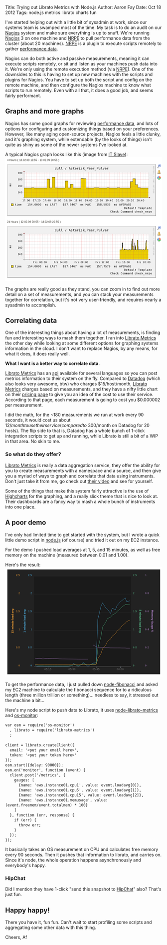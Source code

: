 Title: Trying out Librato Metrics with Node.js
Author: Aaron Fay
Date: Oct 18 2012
Tags: node.js metrics librato charts fun

I've started helping out with a little bit of sysadmin at work, since our systems
team is swamped most of the time.  My task is to do an audit on our [Nagios][] 
system and make sure everything is up to snuff.  We're running [Nagios][] 3 on 
one machine and [NRPE][] to pull performance data from the cluster (about 20 machines).  [NRPE][] is
a plugin to execute scripts remotely to gather [performance data][].

[Nagios]: http://www.nagios.org/
[NRPE]: http://exchange.nagios.org/directory/Addons/Monitoring-Agents/NRPE--2D-Nagios-Remote-Plugin-Executor/details

Nagios can do both active and passive measurements, meaning it can execute scripts
remotely, or sit and listen as your machines push data into it.  We're only using
the remote execution method (via [NRPE]).  One of the downsides to this is having
to set up new machines with the scripts and plugins for Nagios.  You have to set up
both the script and config on the remote machine, and then configure the Nagios 
machine to know what scripts to run remotely.  Even with all that, it does a good
job, and seems fairly performant.

## Graphs and more graphs
Nagios has some good graphs for reviewing [performance data][], and lots of options
for configuring and customizing things based on your preferences.  However, like
many aging open-source projects, Nagios feels a little clunky, and it's graphing 
system, while extendable (by the looks of things) isn't quite as shiny as some of
the newer systems I've looked at.

A typical Nagios graph looks like this (image from [IT Slave](http://www.it-slav.net/)):
![nagios graph](./librato-metrics-test-with-nodejs/graph.png)

[performance data]: http://nagios.sourceforge.net/docs/3_0/perfdata.html

The graphs are really good as they stand, you can zoom in to find out more detail 
on a set of measurements, and you can stack your measurements together for 
correlation, but it's not very user-friendly, and requires nearly a sysadmin to
accomplish.

## Correlating data
One of the interesting things about having a lot of measurements, is finding fun
and interesting ways to mash them together.  I ran into [Librato Metrics][] the 
other day while looking at some different options for graphing systems information
in the cloud.  I don't want to replace Nagios, by any means, for what it does, it 
does really well.

__What I want is a better way to correlate data.__

[Librato Metrics][] has an [api][] available for several languages so you can 
post metrics information to their system on the fly.  Compared to [Datadog][] 
(which also looks very awesome, btw) who charges $15/host/month, [Librato Metrics][]
charges based on measurements, and they have a nifty little chart on their
[pricing page][] to give you an idea of the cost to use their service.  According to
that page, each measurement is going to cost you $0.000002 per measurement.

I did the math, for the ~180 measurements we run at work every 90 seconds, it would
cost us about $12/month to use their service (compared to ~$300/month on Datadog 
for 20 hosts).  The flip side to that is, Datadog has a whole bunch of 1-click 
integration scripts to get up and running, while Librato is still a bit of a 
WIP in that area.  No skin to me.

[Librato Metrics]: https://metrics.librato.com/
[api]: http://dev.librato.com/v1/metrics#metrics
[Datadog]: http://www.datadoghq.com/ 
[pricing page]: https://metrics.librato.com/pricing


### So what do they offer?
[Librato Metrics][] is really a data aggregation service, they offer the ability
for you to create measurements with a namespace and a source, and then give you
a myriad of ways to graph and correlate that data using instruments.  Don't just
take it from me, go check out [their video](https://metrics.librato.com/) and see
for yourself. 

Some of the things that make this system fairly attractive is the use of [Highcharts][]
for the graphing, and a really slick theme that is nice to look at.  Their dashboards 
are a fancy way to mash a whole bunch of instruments into one place.

[Highcharts]: http://highcharts.com/

## A poor demo
I've only had limited time to get started with the system, but I wrote a quick little
demo script in [node.js](http://nodejs.org) (of course) and tried it out on my EC2 instance. 

For the demo I pushed load averages at 1, 5, and 15 minutes, as well as free memory on
the machine (measured between 0.01 and 1.00).

Here's the result:
![quick metrics test](./librato-metrics-test-with-nodejs/demo.png)

To get the performance data, I just pulled down [node-fibonacci](https://github.com/fvdm/nodejs-fibonacci)
and asked my EC2 machine to calculate the fibonacci sequence for to a ridiculous length (three
million trillion or something)... needless to say, it stressed out the machine a bit...

Here's my node script to push data to Librato, it uses [node-librato-metrics][] and [os-monitor][]:

[node-librato-metrics]: https://github.com/holidayextras/node-librato-metrics
[os-monitor]: https://github.com/lfortin/node-os-monitor


    var osm = require('os-monitor')
      , librato = require('librato-metrics')
      ;

    client = librato.createClient({
      email: '<put your email here>',
      token: '<put your token here>'
    });
    osm.start({delay: 90000});
    osm.on('monitor', function (event) {
      client.post('/metrics', {
        gauges: [
          {name: 'aws.instance01.cpu1', value: event.loadavg[0]},
          {name: 'aws.instance01.cpu5', value: event.loadavg[1]},
          {name: 'aws.instance01.cpu15', value: event.loadavg[2]},
          {name: 'aws.instance01.memusage', value: (event.freemem/event.totalmem) * 100}
        ]
      }, function (err, response) {
        if (err) {
          throw err;
        }
      });
    });

It basically takes an OS measurement on CPU and calculates free memory every 90 seconds.
Then it pushes that information to librato, and carries on.  Since it's node, the whole 
operation happens asynchronously and everybody's happy.

### HipChat
Did I mention they have 1-click "send this snapshot to [HipChat][]" also?  That's just fun.

[HipChat]: http://www.hipchat.com/

## Happy happy!

There you have it, fun fun.  Can't wait to start profiling some scripts and 
aggregating some other data with this thing.

Cheers,
Af